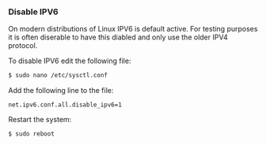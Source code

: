 ### Disable IPV6

On modern distributions of Linux IPV6 is default active. For testing purposes it is often diserable to have this diabled and only use the older IPV4 protocol.

To disable IPV6 edit the following file:

```bash
$ sudo nano /etc/sysctl.conf
```

Add the following line to the file:

```
net.ipv6.conf.all.disable_ipv6=1
```

Restart the system:

```bash
$ sudo reboot
```
